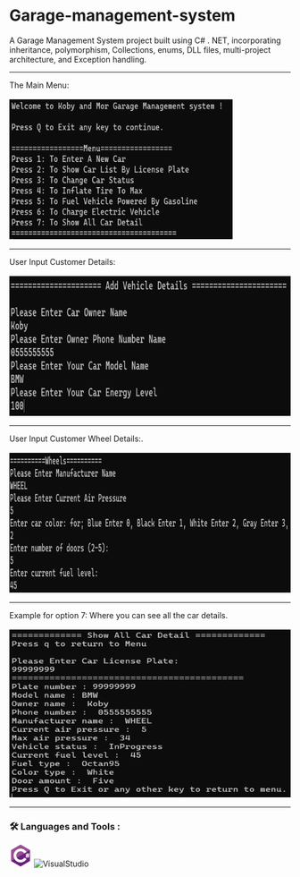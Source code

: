 # Garage-management-system
A Garage Management System project built using C# . NET, incorporating inheritance, polymorphism, Collections, enums, DLL files, multi-project architecture, and Exception handling.
<br>

<hr>

<div>
    The Main Menu:<br><br>
<img 
    src="https://github.com/yaakov-koby-israeli/Garage-management-system/blob/main/Img/Screenshot%202025-01-19%20214133.png" 
    alt="Image Description"
    width="400" 
    height="250"
    title="Garage Main Manu"
/>
<div/>
    
<hr>

<div>
    User Input Customer Details:<br><br>
<img 
    src="https://github.com/yaakov-koby-israeli/Garage-management-system/blob/main/Img/Screenshot%202025-01-19%20222329.png" 
    alt="Image Description"
    width="525" 
    height="250" 
    title="Vehicle Details"
/>
<div/>

<hr>

<div>
    User Input Customer Wheel Details:.<br><br>
<img 
    src="https://github.com/yaakov-koby-israeli/Garage-management-system/blob/main/Img/Screenshot%202025-01-19%20222358.png" 
    alt="Image Description"
    width="600" 
    height="250" 
    title="Wheel Details"
/>  
<div/>

<hr>

<div>
    Example for option 7: Where you can see all the car details.<br><br>
<img 
    src="https://github.com/yaakov-koby-israeli/Garage-management-system/blob/main/Img/Screenshot%202025-01-19%20222425.png" 
    alt="Image Description"
    width="575" 
    height="300" 
    title="All Car Details"
/>  
<div/>
    
<hr>

### :hammer_and_wrench: Languages and Tools :
<div>
  <img 
    src="https://raw.githubusercontent.com/devicons/devicon/master/icons/csharp/csharp-original.svg" 
    alt="csharp" 
    width="40" 
    height="40" 
    title="C#" 
  />    
  <img 
    src="https://upload.wikimedia.org/wikipedia/commons/2/2c/Visual_Studio_Icon_2022.svg" 
    alt="VisualStudio" 
    width="40" 
    height="40" 
    title="Visual Studio 2022" 
  />    
<div/>    
<br>
